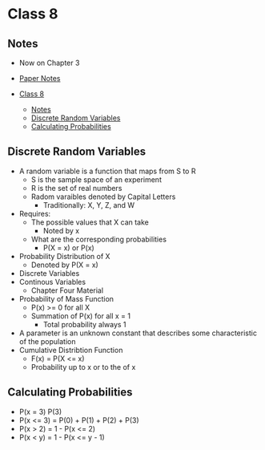 # Class 8

## Notes

- Now on Chapter 3
- [Paper Notes](2-16-2021.pdf)

- [Class 8](#class-8)
  - [Notes](#notes)
  - [Discrete Random Variables](#discrete-random-variables)
  - [Calculating Probabilities](#calculating-probabilities)

## Discrete Random Variables

- A random variable is a function that maps from S to R
  - S is the sample space of an experiment
  - R is the set of real numbers
  - Radom varaibles denoted by Capital Letters
    - Traditionally: X, Y, Z, and W
- Requires:
  - The possible values that X can take
    - Noted by x
  - What are the corresponding probabilities
    - P(X = x) or P(x)
- Probability Distribution of X
  - Denoted by P(X = x)
- Discrete Variables
- Continous Variables
  - Chapter Four Material
- Probability of Mass Function
  - P(x) >= 0 for all X
  - Summation of P(x) for all x = 1
    - Total probability always 1
- A parameter is an unknown constant that describes some characteristic of the population
- Cumulative Distribtion Function
  - F(x) = P(X <= x)
  - Probability up to x or to the of x

## Calculating Probabilities

- P(x = 3) P(3)
- P(x <= 3) = P(0) + P(1) + P(2) + P(3)
- P(x > 2) = 1 - P(x <= 2)
- P(x < y) = 1 - P(x <= y - 1)
